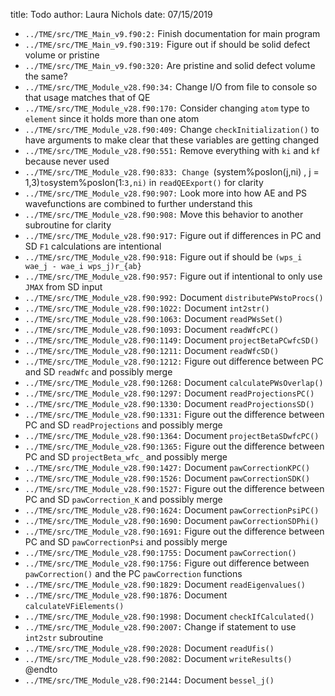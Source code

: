 title: Todo
author: Laura Nichols
date: 07/15/2019

* `../TME/src/TME_Main_v9.f90:2:` Finish documentation for main program
* `../TME/src/TME_Main_v9.f90:319:` Figure out if should be solid defect volume or pristine
* `../TME/src/TME_Main_v9.f90:320:` Are pristine and solid defect volume the same?
* `../TME/src/TME_Module_v28.f90:34:` Change I/O from file to console so that usage matches that of QE
* `../TME/src/TME_Module_v28.f90:170:` Consider changing `atom` type to `element` since it holds more than one atom
* `../TME/src/TME_Module_v28.f90:409:` Change `checkInitialization()` to have arguments to make clear that these variables are getting changed
* `../TME/src/TME_Module_v28.f90:551:` Remove everything with `ki` and `kf` because never used
* `../TME/src/TME_Module_v28.f90:833: Change `(system%posIon(j,ni) , j = 1,3)` to `system%posIon(1:`3,ni)` in `readQEExport()` for clarity
* `../TME/src/TME_Module_v28.f90:907:` Look more into how AE and PS wavefunctions are combined to further understand this
* `../TME/src/TME_Module_v28.f90:908:` Move this behavior to another subroutine for clarity
* `../TME/src/TME_Module_v28.f90:917:` Figure out if differences in PC and SD `F1` calculations are intentional
* `../TME/src/TME_Module_v28.f90:918:` Figure out if should be `(wps_i wae_j - wae_i wps_j)r_{ab}`
* `../TME/src/TME_Module_v28.f90:957:` Figure out if intentional to only use `JMAX` from SD input
* `../TME/src/TME_Module_v28.f90:992:` Document `distributePWstoProcs()`
* `../TME/src/TME_Module_v28.f90:1022:` Document `int2str()`
* `../TME/src/TME_Module_v28.f90:1063:` Document `readPWsSet()`
* `../TME/src/TME_Module_v28.f90:1093:` Document `readWfcPC()`
* `../TME/src/TME_Module_v28.f90:1149:` Document `projectBetaPCwfcSD()`
* `../TME/src/TME_Module_v28.f90:1211:` Document `readWfcSD()`
* `../TME/src/TME_Module_v28.f90:1212:` Figure out difference between PC and SD `readWfc` and possibly merge
* `../TME/src/TME_Module_v28.f90:1268:` Document `calculatePWsOverlap()`
* `../TME/src/TME_Module_v28.f90:1297:` Document `readProjectionsPC()`
* `../TME/src/TME_Module_v28.f90:1330:` Document `readProjectionsSD()`
* `../TME/src/TME_Module_v28.f90:1331:` Figure out the difference between PC and SD `readProjections` and possibly merge
* `../TME/src/TME_Module_v28.f90:1364:` Document `projectBetaSDwfcPC()`
* `../TME/src/TME_Module_v28.f90:1365:` Figure out the difference between PC and SD `projectBeta_wfc_` and possibly merge
* `../TME/src/TME_Module_v28.f90:1427:` Document `pawCorrectionKPC()`
* `../TME/src/TME_Module_v28.f90:1526:` Document `pawCorrectionSDK()`
* `../TME/src/TME_Module_v28.f90:1527:` Figure out the difference between PC and SD `pawCorrection_K` and possibly merge
* `../TME/src/TME_Module_v28.f90:1624:` Document `pawCorrectionPsiPC()`
* `../TME/src/TME_Module_v28.f90:1690:` Document `pawCorrectionSDPhi()`
* `../TME/src/TME_Module_v28.f90:1691:` Figure out the difference between PC and SD `pawCorrectionPsi` and possibly merge
* `../TME/src/TME_Module_v28.f90:1755:` Document `pawCorrection()`
* `../TME/src/TME_Module_v28.f90:1756:` Figure out difference between `pawCorrection()` and the PC `pawCorrection` functions
* `../TME/src/TME_Module_v28.f90:1829:` Document `readEigenvalues()`
* `../TME/src/TME_Module_v28.f90:1876:` Document `calculateVFiElements()`
* `../TME/src/TME_Module_v28.f90:1998:` Document `checkIfCalculated()`
* `../TME/src/TME_Module_v28.f90:2007:` Change if statement to use `int2str` subroutine
* `../TME/src/TME_Module_v28.f90:2028:` Document `readUfis()`
* `../TME/src/TME_Module_v28.f90:2082:` Document `writeResults()` @endto
* `../TME/src/TME_Module_v28.f90:2144:` Document `bessel_j()`
